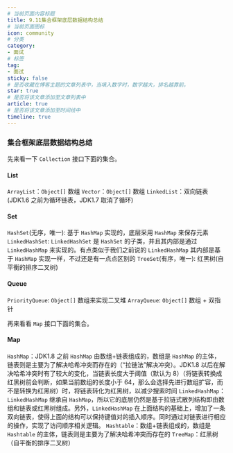 ```yaml
---
# 当前页面内容标题
title: 9.11集合框架底层数据结构总结
# 当前页面图标
icon: community
# 分类
category:
- 面试
# 标签
tag:
- 面试
sticky: false
# 是否收藏在博客主题的文章列表中，当填入数字时，数字越大，排名越靠前。
star: true
# 是否将该文章添加至文章列表中
article: true
# 是否将该文章添加至时间线中
timeline: true
---
```




### 集合框架底层数据结构总结

先来看一下 `Collection` 接口下面的集合。

#### List

`ArrayList`：`Object[]` 数组
`Vector`：`Object[]` 数组
`LinkedList`：双向链表(JDK1.6 之前为循环链表，JDK1.7 取消了循环)

####  Set

`HashSet`(无序，唯一): 基于 `HashMap` 实现的，底层采用 `HashMap` 来保存元素
`LinkedHashSet`: `LinkedHashSet` 是 `HashSet` 的子类，并且其内部是通过 `LinkedHashMap` 来实现的。有点类似于我们之前说的 `LinkedHashMap` 其内部是基于 `HashMap` 实现一样，不过还是有一点点区别的
`TreeSet`(有序，唯一): 红黑树(自平衡的排序二叉树)

#### Queue

`PriorityQueue`: `Object[]` 数组来实现二叉堆
`ArrayQueue`: `Object[]` 数组 + 双指针

再来看看 `Map` 接口下面的集合。

#### Map

`HashMap`：JDK1.8 之前 `HashMap` 由数组+链表组成的，数组是 `HashMap` 的主体，链表则是主要为了解决哈希冲突而存在的（“拉链法”解决冲突）。JDK1.8 以后在解决哈希冲突时有了较大的变化，当链表长度大于阈值（默认为 8）（将链表转换成红黑树前会判断，如果当前数组的长度小于 64，那么会选择先进行数组扩容，而不是转换为红黑树）时，将链表转化为红黑树，以减少搜索时间
`LinkedHashMap`：`LinkedHashMap` 继承自 `HashMap`，所以它的底层仍然是基于拉链式散列结构即由数组和链表或红黑树组成。另外，`LinkedHashMap` 在上面结构的基础上，增加了一条双向链表，使得上面的结构可以保持键值对的插入顺序。同时通过对链表进行相应的操作，实现了访问顺序相关逻辑。
`Hashtable`：数组+链表组成的，数组是 `Hashtable` 的主体，链表则是主要为了解决哈希冲突而存在的
`TreeMap`：红黑树（自平衡的排序二叉树）
